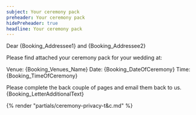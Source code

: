 ```yaml
---
subject: Your ceremony pack
preheader: Your ceremony pack 
hidePreheader: true
headline: Your ceremony pack
---
```


Dear {Booking_Addressee1} and {Booking_Addressee2}

Please find attached your ceremony pack for your wedding at:

Venue: {Booking_Venues_Name}
Date: {Booking_DateOfCeremony}
Time: {Booking_TimeOfCeremony}

Please complete the back couple of pages and email them back to us. {Booking_LetterAdditionalText}

{% render "partials/ceremony-privacy-t&c.md" %}
